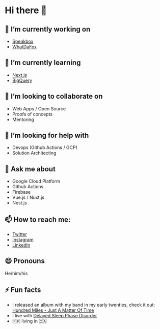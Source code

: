 # Hi there 👋

## 🔭 I’m currently working on

- [Speakbox](https://speakbox.ca)
- [WhatDaFox](https://whatdafox.com)

## 🌱 I’m currently learning

- [Next.js](https://nextjs.org/)
- [BigQuery](https://cloud.google.com/bigquery)

## 👯 I’m looking to collaborate on

- Web Apps / Open Source
- Proofs of concepts
- Mentoring

## 🤔 I’m looking for help with

- Devops (Github Actions / GCP)
- Solution Architecting

## 💬 Ask me about

- Google Cloud Platform
- Github Actions
- Firebase
- Vue.js / Nuxt.js
- Nest.js

## 📫 How to reach me:

- [Twitter](https://twitter.com/valentinprgnd)
- [Instagram](https://instagram.com/valentinprugnd)
- [LinkedIn](https://linkedin.com/in/valentinprugnaud)

## 😄 Pronouns

He/him/his

## ⚡ Fun facts

- I released an album with my band in my early twenties, check it out: [Hundred Miles - Just A Matter Of Time](https://open.spotify.com/album/2zUdOxrodb0t6Cb9SFnRcp)
- I live with [Delayed Sleep Phase Disorder](https://en.wikipedia.org/wiki/Delayed_sleep_phase_disorder)
- 🇫🇷 living in 🇨🇦
